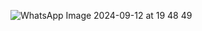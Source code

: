 ![WhatsApp Image 2024-09-12 at 19 48 49](https://github.com/user-attachments/assets/e0705341-cd53-485d-b5dc-3a238a3790fc)
